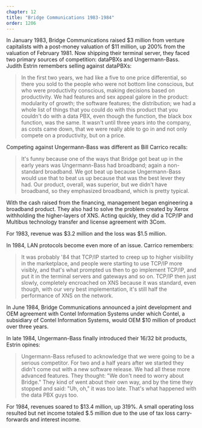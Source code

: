 ```yaml
---
chapter: 12
title: "Bridge Communications 1983-1984"
order: 1206
---
```


In January 1983, Bridge Communications raised $3 million from venture capitalists with a post-money valuation of $11 million, up 200% from the valuation of February 1981. Now shipping their terminal server, they faced two primary sources of competition: dataPBXs and Ungermann-Bass. Judith Estrin remembers selling against dataPBXs:

>In the first two years, we had like a five to one price differential, so there you sold to the people who were not bottom line conscious, but who were productivity conscious, making decisions based on productivity. We had features and sex appeal galore in the product: modularity of growth; the software features; the distribution; we had a whole list of things that you could do with this product that you couldn't do with a data PBX, even though the function, the black box function, was the same. It wasn't until three years into the company, as costs came down, that we were really able to go in and not only compete on a productivity, but on a price.

Competing against Ungermann-Bass was different as Bill Carrico recalls:

>It's funny because one of the ways that Bridge got beat up in the early years was Ungermann-Bass had broadband; again a non-standard broadband. We got beat up because Ungermann-Bass would use that to beat us up because that was the best lever they had. Our product, overall, was superior, but we didn't have broadband, so they emphasized broadband, which is pretty typical.

With the cash raised from the financing, management began engineering a broadband product. They also had to solve the problem created by Xerox withholding the higher-layers of XNS. Acting quickly, they did a TCP/IP and Multibus technology transfer and license agreement with 3Com.

For 1983, revenue was $3.2 million and the loss was $1.5 million.

In 1984, LAN protocols become even more of an issue. Carrico remembers:

>It was probably '84 that TCP/IP started to creep up to higher visibility in the marketplace, and people were starting to use TCP/IP more visibly, and that's what prompted us then to go implement TCP/IP, and put it in the terminal servers and gateways and so on. TCP/IP then just slowly, completely encroached on XNS because it was standard, even though, with our very best implementation, it's still half the performance of XNS on the network.

In June 1984, Bridge Communications announced a joint development and OEM agreement with Contel Information Systems under which Contel, a subsidiary of Contel Information Systems, would OEM $10 million of product over three years.

In late 1984, Ungermann-Bass finally introduced their 16/32 bit products, Estrin opines:

>Ungermann-Bass refused to acknowledge that we were going to be a serious competitor. For two and a half years after we started they didn't come out with a new software release. We had all these more advanced features. They thought: "We don't need to worry about Bridge." They kind of went about their own way, and by the time they stopped and said: "Uh, oh," it was too late. That's what happened with the data PBX guys too.

For 1984, revenues soared to $13.4 million, up 319%. A small operating loss resulted but net income totaled $.5 million due to the use of tax loss carry-forwards and interest income.
